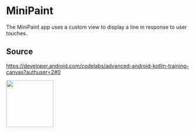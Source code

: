 # MiniPaint
The MiniPaint app uses a custom view to display a line in response to user touches.

## Source
https://developer.android.com/codelabs/advanced-android-kotlin-training-canvas?authuser=2#0

<p float="left">
  
<img src="https://user-images.githubusercontent.com/62885850/152651165-f2fa3622-0731-401f-8b13-92b76754d095.png" width="128"/>
